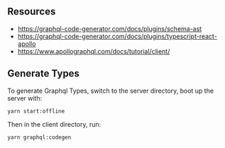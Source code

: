 ## Resources
- https://graphql-code-generator.com/docs/plugins/schema-ast
- https://graphql-code-generator.com/docs/plugins/typescript-react-apollo
- https://www.apollographql.com/docs/tutorial/client/

## Generate Types
To generate Graphql Types, switch to the server directory, boot up the server with:

```
yarn start:offline
```

Then in the client directory, run:

```
yarn graphql:codegen
```
